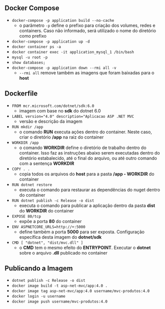 ## Docker Compose

* ```docker-compose -p application build --no-cache```
  * o parâmetro ```-p``` define o prefixo para criação dos volumes, redes e containers. Caso não informado, será utilizado o nome do diretório como prefixo
* ```docker-compose -p application up -d```
* ```docker container ps -a```
* ```docker container exec -it application_mysql_1 /bin/bash```
* ```mysql -u root -p```
* ```show databases;```
* ```docker-compose -p application down --rmi all -v```
  * ```--rmi all``` remove também as imagens que foram baixadas para o **host**

## Dockerfile

* ```FROM mcr.microsoft.com/dotnet/sdk:6.0```
  * imagem com base no **sdk** do dotnet 6.0
* ```LABEL version="4.0" description="Aplicacao ASP .NET MVC```
  * versão e descrição da imagem
* ```RUN mkdir /app```
  * o comando **RUN** executa ações dentro do container. Neste caso, criar o diretório **/app** na raiz do container
* ```WORKDIR /app```
  * o comando **WORKDIR** define o diretório de trabalho dentro do container. Isso faz as instruções abaixo serem executadas dentro do diretório estabalecido, até o final do arquivo, ou até outro comando com a sentença **WORKDIR**
* ```COPY . .```
  * copia todos os arquivos do **host** para a pasta **/app - WORKDIR** do container
* ```RUN dotnet restore```
  * executa o comando para restaurar as dependências do nuget dentro do container
* ```RUN dotnet publish -c Release -o dist```
  * executa o comando para publicar a aplicação dentro da pasta **dist** do **WORKDIR** do container
* ```EXPOSE 80/tcp```
  * expõe a porta **80** do container
* ```ENV ASPNETCORE_URLS=http://+:5000```
  * define também a porta **5000** para ser exposta. Configuração específica desta imagem do **dotnet/sdk**
* ```CMD [ "dotnet", "dist/mvc.dll" ]```
  * o **CMD** tem o mesmo efeito do **ENTRYPOINT**. Executar o **dotnet** sobre o arquivo **.dll** publicado no container

## Publicando a Imagem

* ```dotnet publish -c Release -o dist```
* ```docker image build -t asp-net-mvc/app:4.0 .```
* ```docker image tag asp-net-mvc/app:4.0 username/mvc-produtos:4.0```
* ```docker login -u username```
* ```docker image push username/mvc-produtos:4.0```